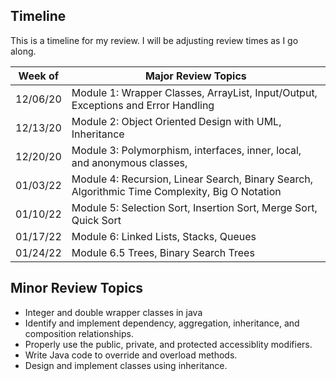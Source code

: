 ## Timeline
This is a timeline for my review. I will be adjusting review times as I go along.

Week of | Major Review Topics
--------|--------------
12/06/20 | Module 1: Wrapper Classes, ArrayList, Input/Output, Exceptions and Error Handling
12/13/20 | Module 2: Object Oriented Design with UML, Inheritance 
12/20/20 | Module 3: Polymorphism, interfaces, inner, local, and anonymous classes,
01/03/22 | Module 4: Recursion, Linear Search, Binary Search, Algorithmic Time Complexity, Big O Notation
01/10/22 | Module 5: Selection Sort, Insertion Sort, Merge Sort, Quick Sort
01/17/22 | Module 6: Linked Lists, Stacks, Queues
01/24/22 | Module 6.5 Trees, Binary Search Trees




## Minor Review Topics 

- Integer and double wrapper classes in java
- Identify and implement dependency, aggregation, inheritance, and composition relationships.
- Properly use the public, private, and protected accessiblity modifiers.
- Write Java code to override and overload methods.
- Design and implement classes using inheritance.
